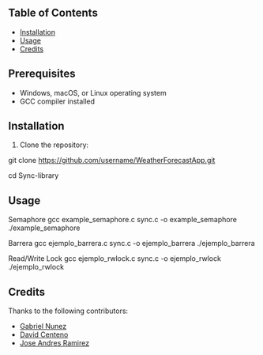 ## Table of Contents
- [Installation](#installation)
- [Usage](#usage)
- [Credits](#credits)

## Prerequisites
- Windows, macOS, or Linux operating system
- GCC compiler installed

## Installation
1. Clone the repository:

git clone https://github.com/username/WeatherForecastApp.git

cd Sync-library


## Usage
Semaphore
gcc example_semaphore.c sync.c -o example_semaphore
./example_semaphore

Barrera
gcc ejemplo_barrera.c sync.c -o ejemplo_barrera
./ejemplo_barrera

Read/Write Lock
gcc ejemplo_rwlock.c sync.c -o ejemplo_rwlock
./ejemplo_rwlock


## Credits

Thanks to the following contributors:
- [Gabriel Nunez](https://github.com/gabon04)
- [David Centeno](https://github.com/contributor2)
- [Jose Andres Ramirez](https://github.com/characha01)
